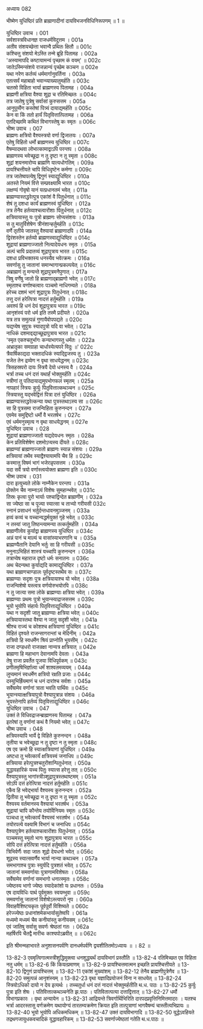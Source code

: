 अध्यायः 082

भीष्मेण युधिष्ठिरं प्रति ब्राह्मणादीनां दायविभजनविधिनिरूपणम् ॥ 1 ॥
	
युधिष्ठिर उवाच ।	001  
सर्वशास्त्रविधानज्ञ राजधर्मविदुत्तम ।	001a  
अतीव संशयच्छेत्ता भवान्वै प्रथितः क्षितौ ॥	001c  
कश्चित्तु संशयो मेऽस्ति तन्मे ब्रूहि पितामह ।	002a  
\'अस्यामापदि कष्टायामन्यं पृच्छाम कं वयम्\' ॥	002c  
जातेऽस्मिन्संशये राजन्नान्यं पृच्छेम कञ्चन ॥	002e  
यथा नरेण कर्तव्यं धर्ममार्गानुवर्तिना ।	003a  
एतत्सर्वं महाबाहो भवान्व्याख्यातुमर्हति ॥	003c  
चतस्रो विहिता भार्या ब्राह्मणस्य पितामह ।	004a  
ब्राह्मणी क्षत्रिया वैश्या शूद्रा च रतिमिच्छतः ॥	004c  
तत्र जातेषु पुत्रेषु सर्वासां कुरुसत्तम ।	005a  
आनुपूर्व्येण कस्तेषां पित्र्यं दायाद्यमर्हति ॥	005c  
केन वा किं ततो हार्यं पितृवित्तात्पितामह ।	006a  
एतदिच्छामि कथितं विभागस्तेषु कः स्मृतः ॥	006c  
भीष्म उवाच ।	007  
ब्राह्मणः क्षत्रियो वैश्यस्त्रयो वर्णा द्विजातयः ।	007a  
एतेषु विहितो धर्मो ब्राह्मणस्य युधिष्ठिर ॥	007c  
वैषम्यादथवा लोभात्कामाद्वाऽपि परन्तप ।	008a  
ब्राह्मणस्य भवेच्छूद्रा न तु दृष्टा न तु स्मृता ॥	008c  
शूद्रां शयनमारोप्य ब्राह्मणि यात्यधोगतिम् ।	009a  
प्रायश्चित्तीयते चापि विधिदृष्टेन कर्मणा ॥	009c  
तत्र जातेष्वपत्येषु द्विगुणं स्याद्युधिष्ठिर ।	010a  
अतस्ते नियमं वित्ते सम्प्रवक्ष्यामि भारत ॥	010c  
लक्षण्यं गोवृषो यानं यत्प्रधानतमं भवेत् ।	011a  
ब्राह्मण्यास्तद्धरेत्पुत्र एकांशं वै पितुर्धनात् ॥	011c  
शेषं तु दशधा कार्यं ब्राह्मणस्वं युधिष्ठिर ।	012a  
तत्र तेनैव हर्तव्याश्चत्वारोंशाः पितुर्धनात् ॥	012c  
क्षत्रियायास्तु यः पुत्रो ब्राह्मणः सोप्यसंशयः ।	013a  
स तु मातुर्विशेषेण त्रीनंशान्हर्तुमर्हति ॥	013c  
वर्णे तृतीये जातस्तु वैश्यायां ब्राह्मणादपि ।	014a  
द्विरंशस्तेन हर्तव्यो ब्राह्मणस्वाद्युधिष्ठिर ॥	014c  
शूद्रायां ब्राह्मणाज्जातो नित्यादेयधनः स्मृतः ।	015a  
अल्पं चापि प्रदातव्यं शूद्रापुत्राय भारत ॥	015c  
दशधा प्रविभक्तस्य धनस्यैव भवेत्क्रमः ।	016a  
सवर्णासु तु जातानां समान्भागान्प्रकल्पयेत् ॥	016c  
अब्राह्मणं तु मन्यन्ते शूद्रापुत्रमनैपुणात् ।	017a  
त्रिषु वर्णेषु जातो हि ब्राह्मणाद्ब्राह्मणो भवेत् ॥	017c  
स्मृताश्च वर्णाश्चत्वारः पञ्चमो नाधिगम्यते ।	018a  
हरेच्च दशमं भागं शूद्रापुत्रः पितुर्धनात् ॥	018c  
तत्तु दत्तं हरेत्पित्रा नादत्तं हर्तुमर्हति ।	019a  
अवश्यं हि धनं देयं शूद्रापुत्राय भारत ॥	019c  
आनृशंस्यं परो धर्म इति तस्मै प्रदीयते ।	020a  
यत्र तत्र समुत्पन्नं गुणायैवोपपद्यते ॥	020c  
यद्यप्येष सुपुत्रः स्यादपुत्रो यदि वा भवेत् ।	021a  
नाधिकं दशमाद्दद्याच्छूद्रापुत्राय भारत ॥	021c  
\'स्मृत एकश्चतुर्भागः कन्याभागस्तु धर्मतः ।	022a  
अभ्रातृका समग्राहा चार्धास्येत्यपरे विदुः ॥\'	022c  
त्रैवार्षिकाद्यदा भक्तादधिकं स्याद्द्विजस्य तु ।	023a  
यजेत तेन द्रव्येण न वृथा साधयेद्धनम् ॥	023c  
त्रिसहस्रपरो दायः स्त्रियै देयो धनस्य वै ।	024a  
भर्त्रा तच्च धनं दत्तं यथार्हं भोक्तुमर्हति ॥	024c  
स्त्रीणां तु पतिदायाद्यमुपभोगफलं स्मृतम् ।	025a  
नापहारं स्त्रियः कुर्युः पितृवित्तात्कथञ्चन ॥	025c  
स्त्रियास्तु यद्भवेद्वित्तं पित्रा दत्तं युधिष्ठिर ।	026a  
ब्राह्मण्यास्तद्धरेत्कन्या यथा पुत्रस्तथाऽस्य सा ॥	026c  
सा हि पुत्रसमा राजन्विहिता कुरुनन्दन ।	027a  
एवमेव समुद्दिष्टो धर्मो वै भरतर्षभ ।	027c  
एवं धर्ममनुस्मृत्य न वृथा साधयेद्धनम् ॥	027e  
युधिष्ठिर उवाच ।	028  
शूद्रायां ब्राह्मणाज्जातो यद्यदेयधनः स्मृतः ।	028a  
केन प्रतिविशेषेण दशमोऽप्यस्य दीयते ॥	028c  
ब्राह्मण्यां ब्राह्मणाज्जातो ब्राह्मणः स्यान्न संशयः ।	029a  
क्षत्रियायां तथैव स्याद्वैश्यायामपि चैव हि ॥	029c  
कस्मात्तु विषमं भागं भजेरन्नृपसत्तम ।	030a  
यदा सर्वे त्रयो वर्णास्त्वयोक्ता ब्राह्मणा इति ॥	030c  
भीष्म उवाच ।	031  
दारा इत्युच्यते लोके नाम्नैकेन परन्तप ।	031a  
प्रोक्तेन चैव नाम्नाऽयं विशेषः सुमहान्भवेत् ॥	031c  
तिस्रः कृत्वा पुरो भार्याः पश्चाद्विन्देत ब्राह्मणीम् ।	032a  
सा ज्येष्ठा सा च पूज्या स्यात्सा च ताभ्यो गरीयसी	032c  
स्नानं प्रसाधनं भर्तुर्दन्तधावनमुञ्जनम् ।	033a  
हव्यं कव्यं च यच्चान्यद्धर्मयुक्तं गृहे भवेत् ॥	033c  
न तस्यां जातु तिष्ठन्त्यामन्या तत्कर्तुमर्हति ।	034a  
ब्राह्मणीत्वेव कुर्याद्वा ब्राह्मणस्य युधिष्ठिर ॥	034c  
अन्नं पानं च माल्यं च वासांस्याभरणानि च ।	035a  
ब्राह्मण्यैतानि देयानि भर्तुः सा हि गरीयसी ॥	035c  
मनुनाऽभिहितं शास्त्रं यच्चापि कुरुनन्दन ।	036a  
तत्राप्येष महाराज दृष्टो धर्मः सनातनः ॥	036c  
अथ चेदन्यथा कुर्याद्यदि कामाद्युधिष्ठिर ।	037a  
यथा ब्राह्मणचाण्डालः पूर्वदृष्टस्तथैव सः ॥	037c  
ब्राह्मण्याः सदृशः पुत्रः क्षत्रियायाश्च यो भवेत् ।	038a  
राजन्विशेषो यस्त्वत्र वर्णयोरुभयोरपि ॥	038c  
न तु जात्या समा लोके ब्राह्मण्याः क्षत्रिया भवेत् ।	039a  
ब्राह्मण्याः प्रथमः पुत्रो भूयान्स्याद्राजसत्तम ॥	039c  
भूयो भूयोपि संहार्यः पितृवित्ताद्युधिष्ठिर ।	040a  
यथा न सदृशी जातु ब्राह्मण्याः क्षत्रिया भवेत् ॥	040c  
क्षत्रियायास्तथा वैश्या न जातु सदृशी भवेत् ।	041a  
श्रीश्च राज्यं च कोशश्च क्षत्रियाणां युधिष्ठिर ॥	041c  
विहितं दृश्यते राजन्सागरान्तां च मेदिनीम् ।	042a  
क्षत्रियो हि स्वधर्मेण श्रियं प्राप्नोति भूयसीम् ।	042c  
राजा दण्डधरो राजन्रक्षा नान्यत्र क्षत्रियात् ॥	042e  
ब्राह्मणा हि महाभाग देवानामपि देवताः ।	043a  
तेषु राजा प्रवर्तेत पूजया विधिपूर्वकम् ॥	043c  
प्रणीतमृषिभिर्ज्ञात्वा धर्मं शाश्वतमव्ययम् ।	044a  
लुप्यमानं स्वधर्मेण क्षत्रियो रक्षति प्रजाः ॥	044c  
दस्युभिर्ह्रियमाणं च धनं दारांश्च सर्वशः ।	045a  
सर्वेषामेव वर्णानां त्राता भवति पार्थिवः ॥	045c  
भूयान्स्यात्क्षत्रियापुत्रो वैश्यापुत्रान्न संशयः ।	046a  
भूयस्तेनापि हर्तव्यं पितृवित्ताद्युधिष्ठिर ॥	046c  
युधिष्ठिर उवाच ।	047  
उक्तं ते विधिवद्राजन्ब्राह्मणस्य पितामह ।	047a  
इतरेषां तु वर्णानां कथं वै नियमो भवेत् ॥	047c  
भीष्म उवाच ।	048  
क्षत्रियस्यापि भार्ये द्वे विहिते कुरुनन्दन ।	048a  
तृतीया च भवेच्छूद्रा न तु दृष्टा न तु स्मृता ॥	048c  
एष एव क्रमो हि स्यात्क्षत्रियाणां युधिष्ठिर ।	049a  
अष्टधा तु भवेत्कार्यं क्षत्रियस्वं जनाधिप ॥	049c  
क्षत्रियाया हरेत्पुत्रश्चतुरोंशान्पितुर्धनात् ।	050a  
युद्धावहारिकं यच्च पितुः स्यात्स हरेत्तु तत् ॥	050c  
वैश्यापुत्रस्तु भागांस्त्रीञ्शूद्रापुत्रस्तथाष्टमम् ।	051a  
सोऽपि दत्तं हरेत्पित्रा नादत्तं हर्तुमर्हति ॥	051c  
एकैव हि भवेद्भार्या वैश्यस्य कुरुनन्दन ।	052a  
द्वितीया तु भवेच्छूद्रा न तु दृष्टा न तु स्मृता ॥	052c  
वैश्यस्य वर्तमानस्य वैश्यायां भरतर्षभ ।	053a  
शूद्रायां चापि कौन्तेय तयोर्विनियमः स्मृतः ॥	053c  
पञ्चधा तु भवेत्कार्यं वैश्यस्वं भरतर्षभ ।	054a  
तयोरपत्ये वक्ष्यामि विभागं च जनाधिप ॥	054c  
वैश्यापुत्रेण हर्तव्याश्चत्वारोंशाः पितुर्धनात् ।	055a  
पञ्चमस्तु स्मृतो भागः शूद्रापुत्राय भारत ॥	055c  
सोपि दत्तं हरेत्पित्रा नादत्तं हर्तुमर्हति ।	056a  
त्रिभिर्वर्णैः सदा जातः शूद्रो देयधनो भवेत् ॥	056c  
शूद्रस्य स्यात्सवर्णैव भार्या नान्या कथञ्चन ।	057a  
समभागाश्च पुत्राः स्युर्यदि पुत्रशतं भवेत् ॥	057c  
जातानां समवर्णायाः पुत्राणामविशेषतः ।	058a  
सर्वेषामेव वर्णानां समभागो धनात्स्मृतः ॥	058c  
ज्येष्ठस्य भागो ज्येष्ठः स्यादेकांशो यः प्रधानतः ।	059a  
एष दायविधिः पार्थ पूर्वमुक्तः स्वयम्भुवा ॥	059c  
समवर्णासु जातानां विशेषोऽस्त्यपरो नृप ।	060a  
विवाहवैशिष्ट्यकृतः पूर्वपूर्वो विशिष्यते ॥	060c  
हरेज्ज्येष्ठः प्रधानांशमेकभार्यासुतेष्वपि ।	061a  
मध्यमो मध्यमं चैव कनीयांस्तु कनीयसम् ॥	061c  
एवं जातिषु सर्वासु सवर्णः श्रेष्ठतां गतः ।	062a  
महर्षिरपि चैतद्वै मारीचः काश्यपोऽब्रवीत् ॥ ॥	062c  

इति श्रीमन्महाभारते अनुशासनपर्वणि दानधर्मपर्वणि द्व्यशीतितमोऽध्यायः ॥ । 82 ॥

13-82-3 एवमृत्विगात्मस्त्रीशुद्धिमुक्त्वा धनशुद्ध्यर्थं दायविभागं प्रस्तौति ॥ 13-82-4 रतिमिच्छत एव विहिता नतु धर्मम् ॥ 13-82-6 किं कियत्प्रमाणम् ॥ 13-82-9 प्रायश्चित्तमात्मन इच्छति प्रायश्चित्तीयते ॥ 13-82-10 द्विगुणं प्रायश्चित्तम् ॥ 13-82-11 एकांशं मुख्यांशम् ॥ 13-82-12 तेनैव ब्राह्मणीपुत्रेणैव ॥ 13-82-20 समुत्पन्नं आनृशंस्यम् ॥ 13-82-23 वृथा यज्ञादिप्रयोजनं विना न साधयेत् ॥ 13-82-24 स्त्रियोऽधिको दायो न देय इत्यर्थः । तच्चतुर्धा धनं दत्तं नादत्तं भोक्तुमर्हतीति थ.ध. पाठः ॥ 13-82-25 कुर्युः पुत्रा इति शेषः । पतिवित्तात्कथञ्चनेति झ.पाठः । पतिवितात्पत्या दत्ताद्वित्तात् ॥ 13-82-27 धर्मो विभागप्रकारः । वृथा अन्यायेन ॥ 13-82-31 आद्रियन्ते त्रिवर्गार्थिभिरिति दारपदप्रवृत्तिनिमित्तमादरः । यतश्च भर्त्रा आदरस्तासु वर्णक्रमेण यथायोग्यं तारतम्यक्रमेण क्रियत इति तात्पुत्राणां भागवैषम्यं चास्तीत्यभिप्रायः ॥ 13-82-40 भूयो भूयोपि अधिकमधिकम् ॥ 13-82-47 उक्तं दायविभागादि ॥ 13-82-50 युद्धेऽवहियते तद्रथगजायुधकवचादिकं युद्धावहारिकम् ॥ 13-82-53 सवर्णाज्येष्ठतां गतेति थ.ध.पाठः ॥
